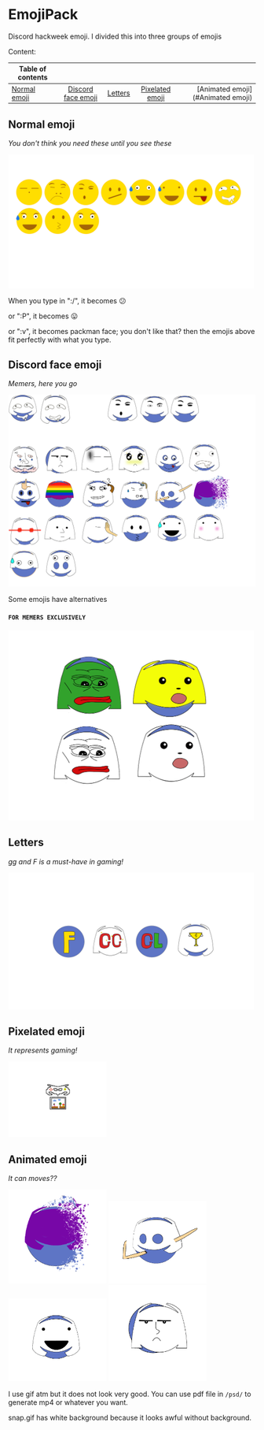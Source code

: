 # EmojiPack
Discord hackweek emoji. I divided this into three groups of emojis

Content:

| Table of contents        |            |   |   |  |
| ------------- |:-------------:| :-----:|:------:|----:|
| [Normal emoji](#Normal-emoji)    | [Discord face emoji](#Discord-face-emoji) | [Letters](#Letters)| [Pixelated emoji](#Pixelated-emoji) | [Animated emoji](#Animated emoji) |

## Normal emoji

_You don't think you need these until you see these_

<img src="group/Extrase.png" alt="group/Extrase" width="500"/>

When you type in ":/", it becomes :confused: 

or ":P", it becomes :stuck_out_tongue: 

or ":v", it becomes packman face; you don't like that? then the emojis above fit perfectly with what you type.

## Discord face emoji

_Memers, here you go_

![DiscordEmoji](group/DiscordEmoji.png)

Some emojis have alternatives 

#### ```FOR MEMERS EXCLUSIVELY```

<img src="group/Memers.png" alt="memers" width="500"/>

## Letters 

_gg and F is a must-have in gaming!_

<img src="group/letters.png" alt="letters" width="500"/>

## Pixelated emoji

_It represents gaming!_

<img src="group/pizelate.png" alt="pizelate" width="200"/>

## Animated emoji

_It can moves??_

<p float="left">
<img src="animation/snap.gif" alt="snap" width="200"/>
<img src="animation/dab.gif" alt="dab" width="200"/>
<img src="animation/sweat.gif" alt="sweat" width="200"/>
<img src="animation/yep.gif" alt="yep" width="200"/>
</p>

I use gif atm but it does not look very good. You can use pdf file in ```/psd/``` to generate mp4 or whatever you want.

snap.gif has white background because it looks awful without background.
